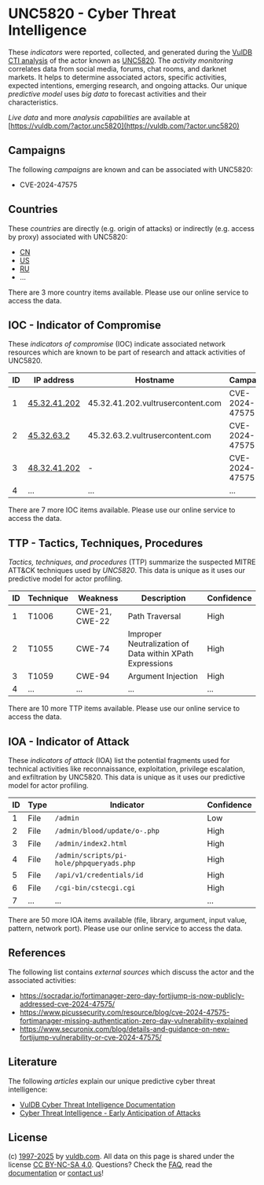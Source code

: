 # UNC5820 - Cyber Threat Intelligence

These _indicators_ were reported, collected, and generated during the [VulDB CTI analysis](https://vuldb.com/?kb.cti) of the actor known as [UNC5820](https://vuldb.com/?actor.unc5820). The _activity monitoring_ correlates data from social media, forums, chat rooms, and darknet markets. It helps to determine associated actors, specific activities, expected intentions, emerging research, and ongoing attacks. Our unique _predictive model_ uses _big data_ to forecast activities and their characteristics.

_Live data_ and more _analysis capabilities_ are available at [https://vuldb.com/?actor.unc5820](https://vuldb.com/?actor.unc5820)

## Campaigns

The following _campaigns_ are known and can be associated with UNC5820:

* CVE-2024-47575

## Countries

These _countries_ are directly (e.g. origin of attacks) or indirectly (e.g. access by proxy) associated with UNC5820:

* [CN](https://vuldb.com/?country.cn)
* [US](https://vuldb.com/?country.us)
* [RU](https://vuldb.com/?country.ru)
* ...

There are 3 more country items available. Please use our online service to access the data.

## IOC - Indicator of Compromise

These _indicators of compromise_ (IOC) indicate associated network resources which are known to be part of research and attack activities of UNC5820.

ID | IP address | Hostname | Campaign | Confidence
-- | ---------- | -------- | -------- | ----------
1 | [45.32.41.202](https://vuldb.com/?ip.45.32.41.202) | 45.32.41.202.vultrusercontent.com | CVE-2024-47575 | Medium
2 | [45.32.63.2](https://vuldb.com/?ip.45.32.63.2) | 45.32.63.2.vultrusercontent.com | CVE-2024-47575 | Medium
3 | [48.32.41.202](https://vuldb.com/?ip.48.32.41.202) | - | CVE-2024-47575 | High
4 | ... | ... | ... | ...

There are 7 more IOC items available. Please use our online service to access the data.

## TTP - Tactics, Techniques, Procedures

_Tactics, techniques, and procedures_ (TTP) summarize the suspected MITRE ATT&CK techniques used by _UNC5820_. This data is unique as it uses our predictive model for actor profiling.

ID | Technique | Weakness | Description | Confidence
-- | --------- | -------- | ----------- | ----------
1 | T1006 | CWE-21, CWE-22 | Path Traversal | High
2 | T1055 | CWE-74 | Improper Neutralization of Data within XPath Expressions | High
3 | T1059 | CWE-94 | Argument Injection | High
4 | ... | ... | ... | ...

There are 10 more TTP items available. Please use our online service to access the data.

## IOA - Indicator of Attack

These _indicators of attack_ (IOA) list the potential fragments used for technical activities like reconnaissance, exploitation, privilege escalation, and exfiltration by UNC5820. This data is unique as it uses our predictive model for actor profiling.

ID | Type | Indicator | Confidence
-- | ---- | --------- | ----------
1 | File | `/admin` | Low
2 | File | `/admin/blood/update/o-.php` | High
3 | File | `/admin/index2.html` | High
4 | File | `/admin/scripts/pi-hole/phpqueryads.php` | High
5 | File | `/api/v1/credentials/id` | High
6 | File | `/cgi-bin/cstecgi.cgi` | High
7 | ... | ... | ...

There are 50 more IOA items available (file, library, argument, input value, pattern, network port). Please use our online service to access the data.

## References

The following list contains _external sources_ which discuss the actor and the associated activities:

* https://socradar.io/fortimanager-zero-day-fortijump-is-now-publicly-addressed-cve-2024-47575/
* https://www.picussecurity.com/resource/blog/cve-2024-47575-fortimanager-missing-authentication-zero-day-vulnerability-explained
* https://www.securonix.com/blog/details-and-guidance-on-new-fortijump-vulnerability-or-cve-2024-47575/

## Literature

The following _articles_ explain our unique predictive cyber threat intelligence:

* [VulDB Cyber Threat Intelligence Documentation](https://vuldb.com/?kb.cti)
* [Cyber Threat Intelligence - Early Anticipation of Attacks](https://www.scip.ch/en/?labs.20201022)

## License

(c) [1997-2025](https://vuldb.com/?kb.changelog) by [vuldb.com](https://vuldb.com/?kb.about). All data on this page is shared under the license [CC BY-NC-SA 4.0](https://creativecommons.org/licenses/by-nc-sa/4.0/). Questions? Check the [FAQ](https://vuldb.com/?kb.faq), read the [documentation](https://vuldb.com/?kb) or [contact us](https://vuldb.com/?contact)!

